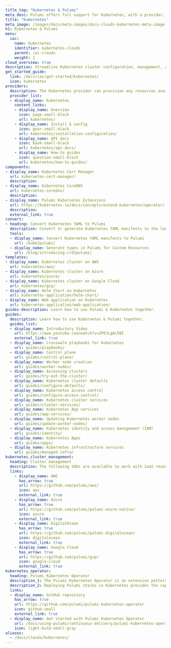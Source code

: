 ```yaml
---
title_tag: "Kubernetes & Pulumi"
meta_desc: Pulumi offers full support for Kubernetes, with a provider, an operator, 3+ components, multiple templates, and several guides.
title: "Kubernetes"
meta_image: /images/docs/meta-images/docs-clouds-kubernetes-meta-image.png
h1: Kubernetes & Pulumi
menu:
  iac:
    name: Kubernetes
    identifier: kubernetes-clouds
    parent: iac-clouds
    weight: 1
cloud_overview: true
description: Streamline Kubernetes cluster configuration, management, and application workload deployments using TypeScript, Python, Go, C#, Java or YAML. Use the Pulumi Kubernetes Operator to manage both Kubernetes and cloud resources.
get_started_guide:
  link: /docs/iac/get-started/kubernetes/
  icon: kubernetes
providers:
  description: The Kubernetes provider can provision any resources available in the Kubernetes API.
  provider_list:
  - display_name: Kubernetes
    content_links:
    - display_name: Overview
      icon: page-small-black
      url: kubernetes/
    - display_name: Install & config
      icon: gear-small-black
      url: kubernetes/installation-configuration/
    - display_name: API docs
      icon: book-small-black
      url: kubernetes/api-docs/
    - display_name: How-to guides
      icon: question-small-black
      url: kubernetes/how-to-guides/
components:
- display_name: Kubernetes Cert Manager
  url: kubernetes-cert-manager/
  description:
- display_name: Kubernetes CoreDNS
  url: kubernetes-coredns/
  description:
- display_name: Pulumi Kubernetes Extensions
  url: https://kubernetes.io/docs/concepts/extend-kubernetes/operator/
  description:
  external_link: true
convert:
- heading: Convert Kubernetes YAML to Pulumi
  description: Convert or generate Kubernetes YAML manifests in the language of your choice with Pulumi's tools.
  tools:
  - display_name: Convert Kubernetes YAML manifests to Pulumi
    url: /kube2pulumi/
  - display_name: Generate types in Pulumi for Custom Resources
    url: /blog/introducing-crd2pulumi/
templates:
- display_name: Kubernetes cluster on AWS
  url: kubernetes/aws/
- display_name: Kubernetes cluster on Azure
  url: kubernetes/azure/
- display_name: Kubernetes cluster on Google Cloud
  url: kubernetes/gcp/
- display_name: Helm Chart on Kubernetes
  url: kubernetes-application/helm-chart/
- display_name: Web application on Kubernetes
  url: kubernetes-application/web-application/
guides-description: Learn how to use Pulumi & Kubernetes together.
guides:
  description: Learn how to use Kubernetes & Pulumi together.
  guides_list:
  - display_name: Introductory Video
    url: https://www.youtube.com/watch?v=2P8JLgAc5QI
    external_link: true
  - display_name: Crosswalk playbooks for Kubernetes
    url: guides/playbooks/
  - display_name: Control plane
    url: guides/control-plane/
  - display_name: Worker node creation
    url: guides/worker-nodes/
  - display_name: Accessing clusters
    url: guides/try-out-the-cluster/
  - display_name: Kubernetes cluster defaults
    url: guides/configure-defaults/
  - display_name: Kubernetes access control
    url: guides/configure-access-control/
  - display_name: Kubernetes cluster services
    url: guides/cluster-services/
  - display_name: Kubernetes App services
    url: guides/app-services/
  - display_name: Updating Kubernetes worker nodes
    url: guides/update-worker-nodes/
  - display_name: Kubernetes identity and access management (IAM)
    url: guides/identity/
  - display_name: Kubernetes Apps
    url: guides/apps/
  - display_name: Kubernetes infrastructure services
    url: guides/managed-infra/
kubernetes_cluster_management:
  heading: Cluster management
  description: The following SDKs are available to work with IaaS resources, and managed or self-managed Kubernetes clusters. The packages are available in Node.js (Javascript and Typescript), Python, Go, .NET and Java.
  links:
    - display_name: AWS
      has_arrow: true
      url: https://github.com/pulumi/aws/
      icon: aws
      external_link: true
    - display_name: Azure
      has_arrow: true
      url: https://github.com/pulumi/pulumi-azure-native/
      icon: azure
      external_link: true
    - display_name: DigitalOcean
      has_arrow: true
      url: https://github.com/pulumi/pulumi-digitalocean/
      icon: digitalocean
      external_link: true
    - display_name: Google Cloud
      has_arrow: true
      url: https://github.com/pulumi/gcp/
      icon: google-cloud
      external_link: true
kubernetes_operator:
  heading: Pulumi Kubernetes Operator
  description_1: The Pulumi Kubernetes Operator is an extension pattern that enables Kubernetes users to create a Stack as a first-class API resource, and use the StackController to drive the updates of the Stack until success.
  description_2: Deploying Pulumi stacks in Kubernetes provides the capability to build out CI/CD and automation systems into your clusters, creating native support to manage your infrastructure alongside your Kubernetes workloads.
  links:
  - display_name: GitHub repository
    has_arrow: true
    url: https://github.com/pulumi/pulumi-kubernetes-operator
    icon: github-small
    external_link: true
  - display_name: Get started with Pulumi Kubernetes Operator
    url: /docs/using-pulumi/continuous-delivery/pulumi-kubernetes-operator/
    icon: light-bulb-small-gray
aliases:
  - /docs/clouds/kubernetes/
---
```

